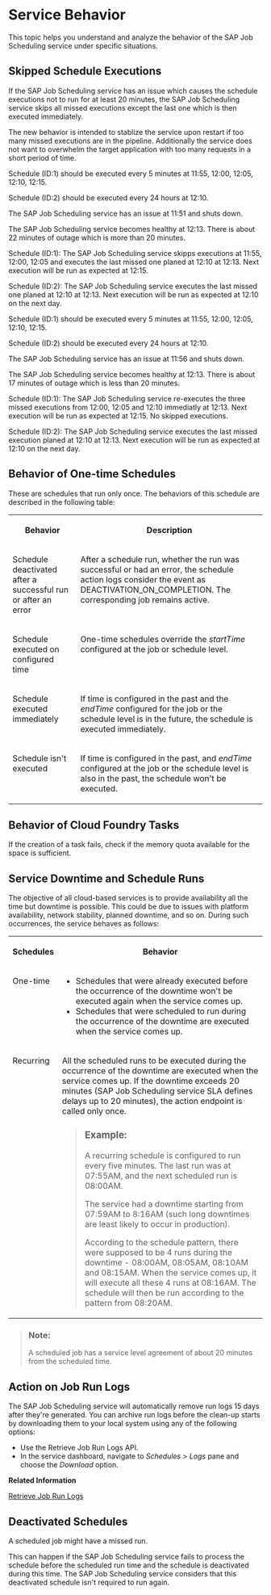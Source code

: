 <!-- loiod09664b7ae9d453e8b8a3a6e09449916 -->

# Service Behavior

This topic helps you understand and analyze the behavior of the SAP Job Scheduling service under specific situations.



<a name="loiod09664b7ae9d453e8b8a3a6e09449916__section_w5c_qyt_trb"/>

## Skipped Schedule Executions

If the SAP Job Scheduling service has an issue which causes the schedule executions not to run for at least 20 minutes, the SAP Job Scheduling service skips all missed executions except the last one which is then executed immediately.

The new behavior is intended to stablize the service upon restart if too many missed executions are in the pipeline. Additionally the service does not want to overwhelm the target application with too many requests in a short period of time.



Schedule \(ID:1\) should be executed every 5 minutes at 11:55, 12:00, 12:05, 12:10, 12:15.

Schedule \(ID:2\) should be executed every 24 hours at 12:10.

The SAP Job Scheduling service has an issue at 11:51 and shuts down.

The SAP Job Scheduling service becomes healthy at 12:13. There is about 22 minutes of outage which is more than 20 minutes.

Schedule \(ID:1\): The SAP Job Scheduling service skipps executions at 11:55, 12:00, 12:05 and executes the last missed one planed at 12:10 at 12:13. Next execution will be run as expected at 12:15.

Schedule \(ID:2\): The SAP Job Scheduling service executes the last missed one planed at 12:10 at 12:13. Next execution will be run as expected at 12:10 on the next day.



Schedule \(ID:1\) should be executed every 5 minutes at 11:55, 12:00, 12:05, 12:10, 12:15.

Schedule \(ID:2\) should be executed every 24 hours at 12:10.

The SAP Job Scheduling service has an issue at 11:56 and shuts down.

The SAP Job Scheduling service becomes healthy at 12:13. There is about 17 minutes of outage which is less than 20 minutes.

Schedule \(ID:1\): The SAP Job Scheduling service re-executes the three missed executions from 12:00, 12:05 and 12:10 immediatly at 12:13. Next execution will be run as expected at 12:15. No skipped executions.

Schedule \(ID:2\): The SAP Job Scheduling service executes the last missed execution planed at 12:10 at 12:13. Next execution will be run as expected at 12:10 on the next day.



<a name="loiod09664b7ae9d453e8b8a3a6e09449916__section_o5j_2w1_mbb"/>

## Behavior of One-time Schedules

These are schedules that run only once. The behaviors of this schedule are described in the following table:


<table>
<tr>
<th valign="top">

Behavior



</th>
<th valign="top">

Description



</th>
</tr>
<tr>
<td valign="top">

Schedule deactivated after a successful run or after an error



</td>
<td valign="top">

After a schedule run, whether the run was successful or had an error, the schedule action logs consider the event as DEACTIVATION\_ON\_COMPLETION. The corresponding job remains active.



</td>
</tr>
<tr>
<td valign="top">

Schedule executed on configured time



</td>
<td valign="top">

One-time schedules override the *startTime* configured at the job or schedule level.



</td>
</tr>
<tr>
<td valign="top">

Schedule executed immediately



</td>
<td valign="top">

If time is configured in the past and the *endTime* configured for the job or the schedule level is in the future, the schedule is executed immediately.



</td>
</tr>
<tr>
<td valign="top">

Schedule isn't executed



</td>
<td valign="top">

If time is configured in the past, and *endTime* configured at the job or the schedule level is also in the past, the schedule won't be executed.



</td>
</tr>
</table>



<a name="loiod09664b7ae9d453e8b8a3a6e09449916__section_kls_n34_y2b"/>

## Behavior of Cloud Foundry Tasks

If the creation of a task fails, check if the memory quota available for the space is sufficient.



<a name="loiod09664b7ae9d453e8b8a3a6e09449916__section_sms_fw1_mbb"/>

## Service Downtime and Schedule Runs

The objective of all cloud-based services is to provide availability all the time but downtime is possible. This could be due to issues with platform availability, network stability, planned downtime, and so on. During such occurrences, the service behaves as follows:


<table>
<tr>
<th valign="top">

Schedules



</th>
<th valign="top">

Behavior



</th>
</tr>
<tr>
<td valign="top">

One-time



</td>
<td valign="top">

-   Schedules that were already executed before the occurrence of the downtime won't be executed again when the service comes up.
-   Schedules that were scheduled to run during the occurrence of the downtime are executed when the service comes up.



</td>
</tr>
<tr>
<td valign="top">

Recurring



</td>
<td valign="top">

All the scheduled runs to be executed during the occurrence of the downtime are executed when the service comes up. If the downtime exceeds 20 minutes \(SAP Job Scheduling service SLA defines delays up to 20 minutes\), the action endpoint is called only once.

> ### Example:  
> A recurring schedule is configured to run every five minutes. The last run was at 07:55AM, and the next scheduled run is 08:00AM.
> 
> The service had a downtime starting from 07:59AM to 8:16AM \(such long downtimes are least likely to occur in production\).
> 
> According to the schedule pattern, there were supposed to be 4 runs during the downtime - 08:00AM, 08:05AM, 08:10AM and 08:15AM. When the service comes up, it will execute all these 4 runs at 08:16AM. The schedule will then be run according to the pattern from 08:20AM.



</td>
</tr>
</table>

> ### Note:  
> A scheduled job has a service level agreement of about 20 minutes from the scheduled time.



<a name="loiod09664b7ae9d453e8b8a3a6e09449916__section_RunLogs"/>

## Action on Job Run Logs

The SAP Job Scheduling service will automatically remove run logs 15 days after they're generated. You can archive run logs before the clean-up starts by downloading them to your local system using any of the following options:

-   Use the Retrieve Job Run Logs API.
-   In the service dashboard, navigate to *Schedules* \> *Logs* pane and choose the *Download* option.

**Related Information**  


[Retrieve Job Run Logs](retrieve-job-run-logs-13d38f3.md "This API retrieves the details for a specified job schedule.")

 <a name="loio3aaa1cf65a30407da04d0755d5f92ab6"/>

<!-- loio3aaa1cf65a30407da04d0755d5f92ab6 -->

## Deactivated Schedules

A scheduled job might have a missed run.

This can happen if the SAP Job Scheduling service fails to process the schedule before the scheduled run time and the schedule is deactivated during this time. The SAP Job Scheduling service considers that this deactivated schedule isn't required to run again.

